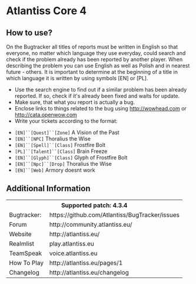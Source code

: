 Atlantiss Core 4
================================

How to use?
-------------------------
On the Bugtracker all titles of reports must be written in English so that everyone, no matter which language they use everyday, could search and check if the problem already has been reported by another player. When describing the problem you can use English as well as Polish and in nearest future - others. It is important to determine at the beginning of a title in which language it is written by using symbols [EN] or [PL].

 - Use the search engine to find out if a similar problem has been already reported. If so, check if it's already been fixed and waits for update.
 - Make sure, that what you report is actually a bug.
 - Enclose links to things related to the bug using http://wowhead.com or http://cata.openwow.com
 - Write your tickets according to the format:<br>
  * `[EN]``[Quest]``[Zone]` A Vision of the Past<br>
  * `[EN]``[NPC]` Thoralius the Wise<br>
  * `[EN]``[Spell]``[Class]` Frostfire Bolt<br>
  * `[PL]``[Talent]``[Class]` Brain Freeze<br>
  * `[EN]``[Glyph]``[Class]` Glyph of Frostfire Bolt<br>
  * `[EN]``[Npc]``[Drop]` Thoralius the Wise<br>
  * `[EN]``[Web]` Armory doesnt work


Additional Information
-------------------------
<table>
  <tr>
    <th colspan="2">Supported patch: 4.3.4</th>
  </tr>
  <tr>
    <td>Bugtracker:</td><td>https://github.com/Atlantiss/BugTracker/issues</td>
  </tr>
  <tr>
    <td>Forum</td><td>http://community.atlantiss.eu/</td>
  </tr>
  <tr>
    <td>Website</td><td>http://atlantiss.eu/</td>
  </tr>
  <tr>
    <td>Realmlist</td><td>play.atlantiss.eu</td>
  </tr>
  <tr>
    <td>TeamSpeak</td><td>voice.atlantiss.eu</td>
  </tr>
  <tr>
    <td>How To Play</td><td>http://atlantiss.eu/pages/1</td>
  </tr>
  <tr>
    <td>Changelog</td><td>http://atlantiss.eu/changelog</td>
  </tr>
</table>
